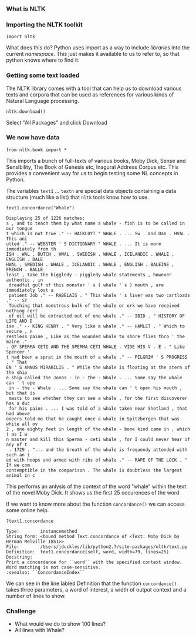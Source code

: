 ### What is NLTK


### Importing the NLTK toolkit

    import nltk

What does this do? Python uses import as a way to include *libraries* into the current *namespace*. This just makes it available to us to refer to, so that python knows where to find it.

### Getting some text loaded

The NLTK library comes with a tool that can help us to download various texts and corpora that can be used as references for various kinds of Natural Language processing.

    nltk.download()

Select "All Packages" and click Download

### We now have data

    from nltk.book import * 

This imports a bunch of full-texts of various books, Moby Dick, Sense and Sensibility, The Book of Genesis etc, Inagural Address Corpus etc. This provides a convenient way for us to begin testing some NL concepts in Python.

The variables `text1` ... `textn` are special data objects containing a data structure (much like a list) that `nltk` tools know how to use.

    text1.concordance("Whale")

    Displaying 25 of 1226 matches:
    s , and to teach them by what name a whale - fish is to be called in our tongue
    t which is not true ." -- HACKLUYT " WHALE . ... Sw . and Dan . HVAL . This ani
    ulted ." -- WEBSTER ' S DICTIONARY " WHALE . ... It is more immediately from th
    ISH . WAL , DUTCH . HWAL , SWEDISH . WHALE , ICELANDIC . WHALE , ENGLISH . BALE
    HWAL , SWEDISH . WHALE , ICELANDIC . WHALE , ENGLISH . BALEINE , FRENCH . BALLE
    least , take the higgledy - piggledy whale statements , however authentic , in
     dreadful gulf of this monster ' s ( whale ' s ) mouth , are immediately lost a
     patient Job ." -- RABELAIS . " This whale ' s liver was two cartloads ." -- ST
     Touching that monstrous bulk of the whale or ork we have received nothing cert
     of oil will be extracted out of one whale ." -- IBID . " HISTORY OF LIFE AND D
    ise ." -- KING HENRY . " Very like a whale ." -- HAMLET . " Which to secure , n
    restless paine , Like as the wounded whale to shore flies thro ' the maine ." -
    . OF SPERMA CETI AND THE SPERMA CETI WHALE . VIDE HIS V . E . " Like Spencer '
    t had been a sprat in the mouth of a whale ." -- PILGRIM ' S PROGRESS . " That
    EN ' S ANNUS MIRABILIS . " While the whale is floating at the stern of the ship
    e ship called The Jonas - in - the - Whale . ... Some say the whale can ' t ope
     in - the - Whale . ... Some say the whale can ' t open his mouth , but that is
     masts to see whether they can see a whale , for the first discoverer has a duc
     for his pains . ... I was told of a whale taken near Shetland , that had above
    oneers told me that he caught once a whale in Spitzbergen that was white all ov
    2 , one eighty feet in length of the whale - bone kind came in , which ( as I w
    n master and kill this Sperma - ceti whale , for I could never hear of any of t
     . 1729 . "... and the breath of the whale is frequendy attended with such an i
    ed with hoops and armed with ribs of whale ." -- RAPE OF THE LOCK . " If we com
    contemptible in the comparison . The whale is doubtless the largest animal in c

This performs an anlysis of the context of the word "whale" within the text of the novel Moby Dick. It shows us the first 25 occurences of the word

If we want to know more about the function `concordance()` we can access some online help.

    ?text1.concordance
    
    Type:        instancemethod
    String form: <bound method Text.concordance of <Text: Moby Dick by Herman Melville 1851>>
    File:        /Users/jduckles/lib/python2.7/site-packages/nltk/text.py
    Definition:  text1.concordance(self, word, width=79, lines=25)
    Docstring:
    Print a concordance for ``word`` with the specified context window.
    Word matching is not case-sensitive.
    :seealso: ``ConcordanceIndex``

We can see in the line labled Definition that the function `concordance()` takes three parameters, a word of interest, a width of output context and a number of lines to show.

### Challenge

* What would we do to show 100 lines?
* All lines with Whale?



